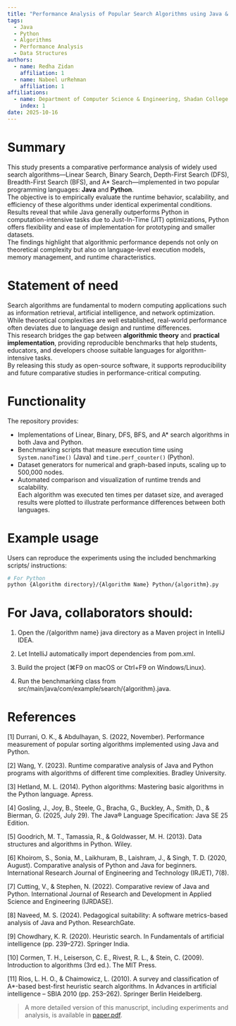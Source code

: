 ```yaml
---
title: "Performance Analysis of Popular Search Algorithms using Java & Python"
tags:
  - Java
  - Python
  - Algorithms
  - Performance Analysis
  - Data Structures
authors:
  - name: Redha Zidan
    affiliation: 1
  - name: Nabeel urRehman
    affiliation: 1
affiliations:
  - name: Department of Computer Science & Engineering, Shadan College of Engineering & Technology, Affiliated to JNTUH
    index: 1
date: 2025-10-16
---
```


# Summary
This study presents a comparative performance analysis of widely used search algorithms—Linear Search, Binary Search, Depth-First Search (DFS), Breadth-First Search (BFS), and A* Search—implemented in two popular programming languages: **Java** and **Python**.  
The objective is to empirically evaluate the runtime behavior, scalability, and efficiency of these algorithms under identical experimental conditions. Results reveal that while Java generally outperforms Python in computation-intensive tasks due to Just-In-Time (JIT) optimizations, Python offers flexibility and ease of implementation for prototyping and smaller datasets.  
The findings highlight that algorithmic performance depends not only on theoretical complexity but also on language-level execution models, memory management, and runtime characteristics.

# Statement of need
Search algorithms are fundamental to modern computing applications such as information retrieval, artificial intelligence, and network optimization.  
While theoretical complexities are well established, real-world performance often deviates due to language design and runtime differences.  
This research bridges the gap between **algorithmic theory** and **practical implementation**, providing reproducible benchmarks that help students, educators, and developers choose suitable languages for algorithm-intensive tasks.  
By releasing this study as open-source software, it supports reproducibility and future comparative studies in performance-critical computing.

# Functionality
The repository provides:
- Implementations of Linear, Binary, DFS, BFS, and A* search algorithms in both Java and Python.  
- Benchmarking scripts that measure execution time using `System.nanoTime()` (Java) and `time.perf_counter()` (Python).  
- Dataset generators for numerical and graph-based inputs, scaling up to 500,000 nodes.  
- Automated comparison and visualization of runtime trends and scalability.  
Each algorithm was executed ten times per dataset size, and averaged results were plotted to illustrate performance differences between both languages.

# Example usage
Users can reproduce the experiments using the included benchmarking scripts/ instructions:
```bash
# For Python
python {Algorithm directory}/{Algorithm Name} Python/{algorithm}.py
```
# For Java, collaborators should:

1. Open the /{algorithm name} java directory as a Maven project in IntelliJ IDEA.

2. Let IntelliJ automatically import dependencies from pom.xml.

3. Build the project (⌘F9 on macOS or Ctrl+F9 on Windows/Linux).

4. Run the benchmarking class from src/main/java/com/example/search/{algorithm}.java.

# References
[1] Durrani, O. K., & Abdulhayan, S. (2022, November). Performance measurement of popular sorting algorithms implemented using Java and Python.  

[2] Wang, Y. (2023). Runtime comparative analysis of Java and Python programs with algorithms of different time complexities. Bradley University. 

[3] Hetland, M. L. (2014). Python algorithms: Mastering basic algorithms in the Python language. Apress. 

[4] Gosling, J., Joy, B., Steele, G., Bracha, G., Buckley, A., Smith, D., & Bierman, G. (2025, July 29). The Java® Language Specification: Java SE 25 Edition.

[5] Goodrich, M. T., Tamassia, R., & Goldwasser, M. H. (2013). Data structures and algorithms in Python. Wiley. 

[6] Khoirom, S., Sonia, M., Laikhuram, B., Laishram, J., & Singh, T. D. (2020, August). Comparative analysis of Python and Java for beginners. International Research Journal of Engineering and Technology (IRJET), 7(8). 

[7] Cutting, V., & Stephen, N. (2022). Comparative review of Java and Python. International Journal of Research and Development in Applied Science and Engineering (IJRDASE). 

[8] Naveed, M. S. (2024). Pedagogical suitability: A software metrics-based analysis of Java and Python. ResearchGate. 

[9] Chowdhary, K. R. (2020). Heuristic search. In Fundamentals of artificial intelligence (pp. 239–272). Springer India. 

[10] Cormen, T. H., Leiserson, C. E., Rivest, R. L., & Stein, C. (2009). Introduction to algorithms (3rd ed.). The MIT Press. 

[11] Rios, L. H. O., & Chaimowicz, L. (2010). A survey and classification of A*-based best-first heuristic search algorithms. In Advances in artificial intelligence – SBIA 2010 (pp. 253–262). Springer Berlin Heidelberg.

> A more detailed version of this manuscript, including experiments and analysis, is available in [paper.pdf](paper.pdf).

